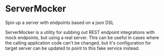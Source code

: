 # ServerMocker

Spin up a server with endpoints based on a json DSL

ServerMocker is a utility for subbing out REST endpoint integrations with mock endpoints, but using a real server.
This can be useful in cases where the calling application code can't be changed, 
but it's configuration for target server can be updated to point to this fake service instead.
